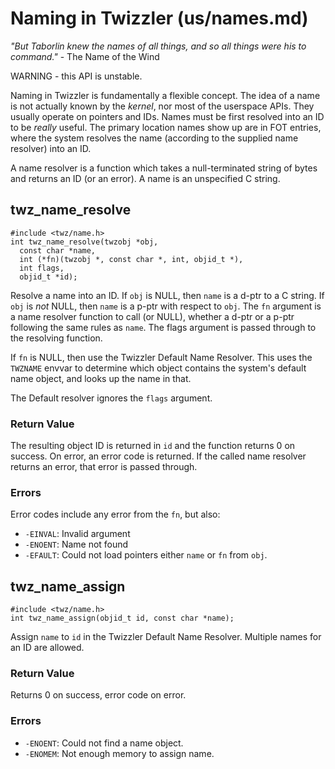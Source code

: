 Naming in Twizzler (us/names.md)
==========================

_"But Taborlin knew the names of all things, and so all things were his to command."_ - The Name of the Wind

WARNING - this API is unstable.

Naming in Twizzler is fundamentally a flexible concept. The idea of a name is not actually known by
the _kernel_, nor most of the userspace APIs. They usually operate on pointers and IDs. Names must
be first resolved into an ID to be _really_ useful. The primary location names show up are in FOT
entries, where the system resolves the name (according to the supplied name resolver) into an ID.

A name resolver is a function which takes a null-terminated string of bytes and returns an ID (or an
error). A name is an unspecified C string.

## twz_name_resolve
``` {.c}
#include <twz/name.h>
int twz_name_resolve(twzobj *obj,
  const char *name,
  int (*fn)(twzobj *, const char *, int, objid_t *),
  int flags,
  objid_t *id);
```

Resolve a name into an ID. If `obj` is NULL, then `name` is a d-ptr to a C string. If `obj` is _not_
NULL, then `name` is a p-ptr with respect to `obj`. The `fn` argument is a name resolver function to
call (or NULL), whether a d-ptr or a p-ptr following the same rules as `name`.
The flags argument is passed through to the resolving function.

If `fn` is NULL, then use the Twizzler Default Name Resolver. This uses the `TWZNAME` envvar to
determine which object contains the system's default name object, and looks up the name in that.

The Default resolver ignores the `flags` argument.

### Return Value
The resulting object ID is returned in `id` and the function returns 0 on success. On error, an
error code is returned. If the called name resolver returns an error, that error is passed through.

### Errors

Error codes include any error from the `fn`, but also:
* `-EINVAL`: Invalid argument
* `-ENOENT`: Name not found
* `-EFAULT`: Could not load pointers either `name` or `fn` from `obj`.

## twz_name_assign
``` {.c}
#include <twz/name.h>
int twz_name_assign(objid_t id, const char *name);
```

Assign `name` to `id` in the Twizzler Default Name Resolver. Multiple names for an ID are allowed.

### Return Value
Returns 0 on success, error code on error.

### Errors
* `-ENOENT`: Could not find a name object.
* `-ENOMEM`: Not enough memory to assign name.


